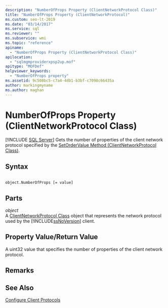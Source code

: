 ```yaml
---
description: "NumberOfProps Property (ClientNetworkProtocol Class)"
title: "NumberOfProps Property (ClientNetworkProtocol)"
ms.custom: seo-lt-2019
ms.date: "03/14/2017"
ms.service: sql
ms.reviewer: ""
ms.subservice: wmi
ms.topic: "reference"
apiname: 
  - "NumberOfProps Property (ClientNetworkProtocol Class)"
apilocation: 
  - "sqlmgmproviderxpsp2up.mof"
apitype: "MOFDef"
helpviewer_keywords: 
  - "NumberOfProps property"
ms.assetid: 9c508bc5-c7a4-4db1-b3bf-c7098c66435a
author: markingmyname
ms.author: maghan
---
```

# NumberOfProps Property (ClientNetworkProtocol Class)
[!INCLUDE [SQL Server](../../../includes/applies-to-version/sqlserver.md)]
  Gets the number of properties of the client network protocol specified by the [SetOrderValue Method (ClientNetworkProtocol Class)](../../../relational-databases/wmi-provider-configuration-classes/clientnetworkprotocol-class/setordervalue-method-clientnetworkprotocol-class.md).  
  
## Syntax  
  
```  
  
object.NumberOfProps [= value]  
```  
  
## Parts  
 *object*  
 A [ClientNetworkProtocol Class](../../../relational-databases/wmi-provider-configuration-classes/clientnetworkprotocol-class/clientnetworkprotocol-class.md) object that represents the network protocol used by the [!INCLUDE[ssNoVersion](../../../includes/ssnoversion-md.md)] client.  
  
## Property Value/Return Value  
 A uint32 value that specifies the number of properties of the client network protocol.  
  
## Remarks  
  
## See Also  
 [Configure Client Protocols](../../../database-engine/configure-windows/configure-client-protocols.md)  
  
